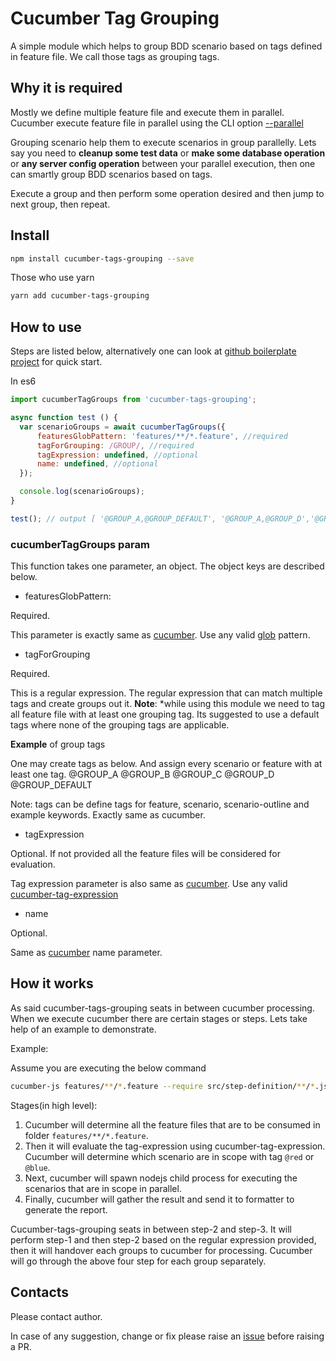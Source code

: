 # Cucumber Tag Grouping

A simple module which helps to group BDD scenario based on tags defined in feature file. We call those tags as grouping tags.

## Why it is required

Mostly we define multiple feature file and execute them in parallel. Cucumber execute feature file in parallel using the CLI option [--parallel](https://github.com/cucumber/cucumber-js/blob/master/docs/cli.md#parallel-experimental)

Grouping scenario help them to execute scenarios in group parallelly. Lets say you need to **cleanup some test data** or **make some database operation** or **any server config operation** between your parallel execution, then one can smartly group BDD scenarios based on tags.

Execute a group and then perform some operation desired and then jump to next group, then repeat.

## Install

```sh
npm install cucumber-tags-grouping --save
```

Those who use yarn

```sh
yarn add cucumber-tags-grouping
```

## How to use

Steps are listed below, alternatively one can look at [github boilerplate project](https://github.com/iAbhishek91/boilerblate-cucumber-tags-grouping) for quick start.

In es6

```js
import cucumberTagGroups from 'cucumber-tags-grouping';

async function test () {
  var scenarioGroups = await cucumberTagGroups({
      featuresGlobPattern: 'features/**/*.feature', //required
      tagForGrouping: /GROUP/, //required
      tagExpression: undefined, //optional
      name: undefined, //optional
  });

  console.log(scenarioGroups);
}

test(); // output [ '@GROUP_A,@GROUP_DEFAULT', '@GROUP_A,@GROUP_D','@GROUP_DEFAULT','@GROUP_D' ]
```

### cucumberTagGroups param

This function takes one parameter, an object. The object keys are described below.

* featuresGlobPattern:

Required.

This parameter is exactly same as [cucumber](https://github.com/cucumber/cucumber-js/blob/master/docs/cli.md#running-specific-features). Use any valid [glob](https://github.com/isaacs/node-glob#glob) pattern.

* tagForGrouping

Required.

This is a regular expression. The regular expression that can match multiple tags and create groups out it. **Note**: *while using this module we need to tag all feature file with at least one grouping tag. Its suggested to use a default tags where none of the grouping tags are applicable.

**Example** of group tags

One may create tags as below. And assign every scenario or feature with at least one tag.
@GROUP_A
@GROUP_B
@GROUP_C
@GROUP_D
@GROUP_DEFAULT

Note: tags can be define tags for feature, scenario, scenario-outline and example keywords. Exactly same as cucumber.

* tagExpression

Optional. If not provided all the feature files will be considered for evaluation.

Tag expression parameter is also same as [cucumber](https://github.com/cucumber/cucumber-js/blob/master/docs/cli.md#tags). Use any valid [cucumber-tag-expression](https://docs.cucumber.io/cucumber/api/#tag-expressions)

* name

Optional.

Same as [cucumber](https://github.com/cucumber/cucumber-js/blob/master/docs/cli.md#running-specific-features) name parameter.

## How it works

As said cucumber-tags-grouping seats in between cucumber processing. When we execute cucumber there are certain stages or steps. Lets take help of an example to demonstrate.

Example:

Assume you are executing the below command

```sh
cucumber-js features/**/*.feature --require src/step-definition/**/*.js --tags "@red or @blue" --parallel 5
```

Stages(in high level):

1. Cucumber will determine all the feature files that are to be consumed in folder `features/**/*.feature`.
2. Then it will evaluate the tag-expression using cucumber-tag-expression. Cucumber will determine which scenario are in scope with tag `@red` or `@blue`.
3. Next, cucumber will spawn nodejs child process for executing the scenarios that are in scope in parallel.
4. Finally, cucumber will gather the result and send it to formatter to generate the report.

Cucumber-tags-grouping seats in between step-2 and step-3. It will perform step-1 and then step-2 based on the regular expression provided, then it will handover each groups to cucumber for processing. Cucumber will go through the above four step for each group separately.

## Contacts

Please contact author.

In case of any suggestion, change or fix please raise an [issue](https://github.com/iAbhishek91/cucumber-tags-grouping/issues) before raising a PR.

